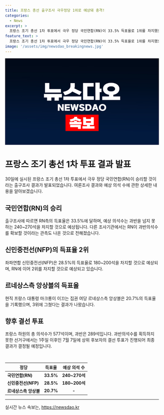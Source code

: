 ```yaml
---
title: 프랑스 총선 출구조사 극우정당 1위로 예상돼 충격!
categories:
  - News
excerpt: >
  프랑스 조기 총선 1차 투표에서 극우 정당 국민연합(RN)이 33.5% 득표율로 1위를 차지했으며, 과반 의석 확보가 가능한 상황으로 전망된다. 이에 반해, 마크롱 대통령의 집권 여당 르네상스측 앙상블은 20.7% 득표율로 3위에 그쳤다. 577석인 프랑스 하원에서 과반은 289석이고, 7월 7일 결선 투표로 최종 결과가 결정될 것으로 보인다. 이에 앞서 마크롱 대통령은 극우 세력의 성장으로 인해 전격적으로 하원 해산을 선언한 바 있다.
feature_text: >
  프랑스 조기 총선 1차 투표에서 극우 정당 국민연합(RN)이 33.5% 득표율로 1위를 차지했으며, 과반 의석 확보가 가능한 상황으로 전망된다. 이에 반해, 마크롱 대통령의 집권 여당 르네상스측 앙상블은 20.7% 득표율로 3위에 그쳤다. 577석인 프랑스 하원에서 과반은 289석이고, 7월 7일 결선 투표로 최종 결과가 결정될 것으로 보인다. 이에 앞서 마크롱 대통령은 극우 세력의 성장으로 인해 전격적으로 하원 해산을 선언한 바 있다.
image: '/assets/img/newsdao_breakingnews.jpg'
---
```


<p><img src="/assets/img/newsdao_breakingnews.jpg" alt="koreaapp 속보" /></p>

<h1 data-ke-size="size26">프랑스 조기 총선 1차 투표 결과 발표</h1>

<p data-ke-size="size16">30일에 실시된 프랑스 조기 총선 1차 투표에서 극우 정당 국민연합(RN)이 승리할 것이라는 출구조사 결과가 발표되었습니다. 여론조사 결과와 예상 의석 수에 관한 상세한 내용을 알아보겠습니다.</p>

<h2 data-ke-size="size24">국민연합(RN)의 승리</h2>

<p data-ke-size="size16">출구조사에 따르면 RN측의 득표율은 33.5%에 달하며, 예상 의석수는 과반을 넘지 못하는 240~270석을 차지할 것으로 예상됩니다. 다른 조사기관에서는 RN이 과반의석수를 확보할 것이라는 관측도 나온 것으로 전해졌습니다.</p>

<h2 data-ke-size="size24">신민중전선(NFP)의 득표율 2위</h2>

<p data-ke-size="size16">좌파연합 신민중전선(NFP)은 28.5%의 득표율로 180~200석을 차지할 것으로 예상되며, RN에 이어 2위를 차지할 것으로 예상되고 있습니다.</p>

<h2 data-ke-size="size24">르네상스측 앙상블의 득표율</h2>

<p data-ke-size="size16">현직 프랑스 대통령 마크롱이 이끄는 집권 여당 르네상스측 앙상블은 20.7%의 득표율을 기록했으며, 3위에 그쳤다는 결과가 나왔습니다.</p>

<h2 data-ke-size="size24">향후 결선 투표</h2>

<p data-ke-size="size16">프랑스 하원의 총 의석수가 577석이며, 과반은 289석입니다. 과반의석수를 획득하지 못한 선거구에서는 1주일 이후인 7월 7일에 상위 후보자의 결선 투표가 진행되어 최종 결과가 결정될 예정입니다.</p>

<p data-ke-size="size16">&nbsp;</p>

<table>
   <thead>
      <tr>
         <th>정당</th>
         <th>득표율</th>
         <th>예상 의석 수</th>
      </tr>
   </thead>
   <tbody>
      <tr>
         <td><b>국민연합(RN)</b></td>
         <td style="text-align: center; height: 17px;"><b>33.5%</b></td>
         <td style="text-align: center; height: 17px;"><b>240~270석</b></td>
      </tr>
      <tr>
         <td><b>신민중전선(NFP)</b></td>
         <td style="text-align: center; height: 17px;"><b>28.5%</b></td>
         <td style="text-align: center; height: 17px;"><b>180~200석</b></td>
      </tr>
      <tr>
         <td><b>르네상스측 앙상블</b></td>
         <td style="text-align: center; height: 17px;"><b>20.7%</b></td>
         <td style="text-align: center; height: 17px;"><b>-</b></td>
      </tr>
   </tbody>
</table>

<p data-ke-size="size16"></p>

<hr>
실시간 뉴스 속보는, <a href="https://newsdao.kr" rel="dofollow">https://newsdao.kr</a>


